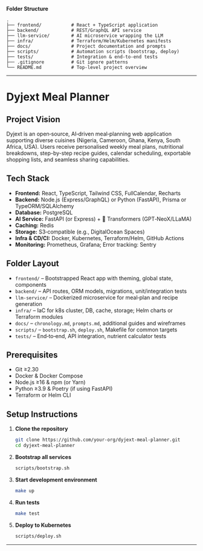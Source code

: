 **Folder Structure**

```
.
├── frontend/           # React + TypeScript application
├── backend/            # REST/GraphQL API service
├── llm-service/        # AI microservice wrapping the LLM
├── infra/              # Terraform/Helm/Kubernetes manifests
├── docs/               # Project documentation and prompts
├── scripts/            # Automation scripts (bootstrap, deploy)
├── tests/              # Integration & end-to-end tests
├── .gitignore          # Git ignore patterns
└── README.md           # Top‑level project overview
```

---

# Dyjext Meal Planner

## Project Vision

Dyjext is an open‑source, AI‑driven meal‑planning web application supporting diverse cuisines (Nigeria, Cameroon, Ghana, Kenya, South Africa, USA). Users receive personalised weekly meal plans, nutritional breakdowns, step-by-step recipe guides, calendar scheduling, exportable shopping lists, and seamless sharing capabilities.

## Tech Stack

* **Frontend:** React, TypeScript, Tailwind CSS, FullCalendar, Recharts
* **Backend:** Node.js (Express/GraphQL) or Python (FastAPI), Prisma or TypeORM/SQLAlchemy
* **Database:** PostgreSQL
* **AI Service:** FastAPI (or Express) + 🤗 Transformers (GPT‑NeoX/LLaMA)
* **Caching:** Redis
* **Storage:** S3‑compatible (e.g., DigitalOcean Spaces)
* **Infra & CD/CI:** Docker, Kubernetes, Terraform/Helm, GitHub Actions
* **Monitoring:** Prometheus, Grafana; Error tracking: Sentry

## Folder Layout

* `frontend/` – Bootstrapped React app with theming, global state, components
* `backend/` – API routes, ORM models, migrations, unit/integration tests
* `llm-service/` – Dockerized microservice for meal‑plan and recipe generation
* `infra/` – IaC for k8s cluster, DB, cache, storage; Helm charts or Terraform modules
* `docs/` – `chronology.md`, `prompts.md`, additional guides and wireframes
* `scripts/` – `bootstrap.sh`, `deploy.sh`, Makefile for common targets
* `tests/` – End‑to‑end, API integration, nutrient calculator tests

## Prerequisites

* Git ≥2.30
* Docker & Docker Compose
* Node.js ≥16 & npm (or Yarn)
* Python ≥3.9 & Poetry (if using FastAPI)
* Terraform or Helm CLI

## Setup Instructions

1. **Clone the repository**

   ```bash
   git clone https://github.com/your-org/dyjext-meal-planner.git
   cd dyjext-meal-planner
   ```
2. **Bootstrap all services**

   ```bash
   scripts/bootstrap.sh
   ```
3. **Start development environment**

   ```bash
   make up
   ```
4. **Run tests**

   ```bash
   make test
   ```
5. **Deploy to Kubernetes**

   ```bash
   scripts/deploy.sh
   ```

---

